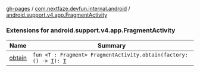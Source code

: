 [gh-pages](../../index.md) / [com.nextfaze.devfun.internal.android](../index.md) / [android.support.v4.app.FragmentActivity](./index.md)

### Extensions for android.support.v4.app.FragmentActivity

| Name | Summary |
|---|---|
| [obtain](obtain.md) | `fun <T : Fragment> FragmentActivity.obtain(factory: () -> `[`T`](obtain.md#T)`): `[`T`](obtain.md#T) |
